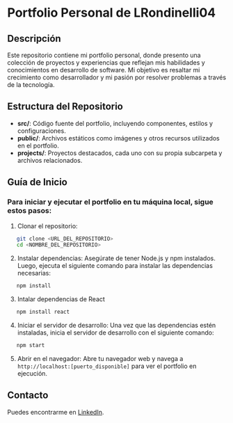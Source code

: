 # Portfolio Personal de LRondinelli04

## Descripción

Este repositorio contiene mi portfolio personal, donde presento una colección de proyectos y experiencias que reflejan mis habilidades y conocimientos en desarrollo de software. Mi objetivo es resaltar mi crecimiento como desarrollador y mi pasión por resolver problemas a través de la tecnología.

## Estructura del Repositorio

- **src/**: Código fuente del portfolio, incluyendo componentes, estilos y configuraciones.
- **public/**: Archivos estáticos como imágenes y otros recursos utilizados en el portfolio.
- **projects/**: Proyectos destacados, cada uno con su propia subcarpeta y archivos relacionados.


## Guía de Inicio
### Para iniciar y ejecutar el portfolio en tu máquina local, sigue estos pasos:

1. Clonar el repositorio:
```sh
   git clone <URL_DEL_REPOSITORIO>
   cd <NOMBRE_DEL_REPOSITORIO>
   ```

2. Instalar dependencias: Asegúrate de tener Node.js y npm instalados. Luego, ejecuta el siguiente comando para instalar las dependencias necesarias:
```sh
   npm install
   ```

3. Intalar dependencias de React
```sh
   npm install react
   ```

4. Iniciar el servidor de desarrollo: Una vez que las dependencias estén instaladas, inicia el servidor de desarrollo con el siguiente comando:
```sh
   npm start
   ```

5. Abrir en el navegador: Abre tu navegador web y navega a `http://localhost:[puerto_disponible]` para ver el portfolio en ejecución.

## Contacto

Puedes encontrarme en <a href="https://www.linkedin.com/in/lucas-rondinelli-9b83a9267">LinkedIn</a>.


